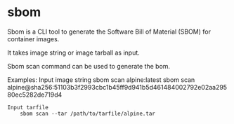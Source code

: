 # sbom
Sbom is a CLI tool to generate the Software Bill of Material (SBOM)  for container images.

It takes image string or image tarball as input.

Sbom scan command can be used to generate the bom.

Examples:
	Input image string
		sbom scan alpine:latest
		sbom scan alpine@sha256:51103b3f2993cbc1b45ff9d941b5d461484002792e02aa29580ec5282de719d4

	Input tarfile
		sbom scan --tar /path/to/tarfile/alpine.tar

